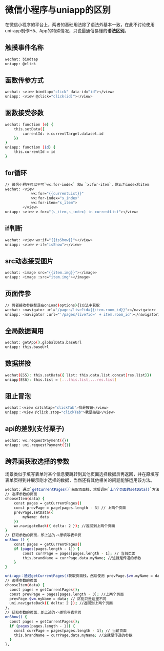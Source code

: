 # 微信小程序与uniapp的区别
在微信小程序的平台上，两者的基础用法除了语法外基本一致，在此不讨论使用uni-app制作H5、App的特殊情况，只说最通俗易懂的**语法区别**。

## 触摸事件名称
``` bash
wechat: bindtap
uniapp: @click
```

## 函数传参方式
```bash
wechat: <view bindtap="click" data-id="id"></view>
uniapp: <view @click="click(id)"></view>
```

## 函数接受参数
```bash
wechat: function (e) {
    this.setData({
        currentId: e.currentTarget.dataset.id
    })
}
uniapp: function (id) {
    this.currentId = id
}
```

## for循环 
```bash
// 微信小程序可以不写`wx:for-index` 和w `x:for-item`，默认为index和item
wechat: <view 
            wx:for="{{currentList}}" 
            wx:for-index="s_index" 
            wx:for-item="s_item">
        </view>
uniapp: <view v-for="(s_item,s_index) in currentList"></view>
```

## if判断
```bash
wechat: <view wx:if="{{isShow}}"></view>
uniapp: <view v-if="isShow"></view>
```

## src动态接受图片
```bash
wechat: <image src="{{item.img}}"></image>
uniapp: <image :src="item.img"></image>
```

## 页面传参
```bash
// 两者接收参数都是在onLoad(options){}方法中获取
wechat: <navigator url="/pages/live?id={{item.room_id}}"></navigator>
uniapp: <navigator :url="'/pages/live?id=' + item.room_id"></navigator>
```

## 全局数据调用
```bash
wechat: getApp().globalData.baseUrl
uniapp: this.baseUrl
```

## 数据拼接
```bash
wechat(ES5): this.setData({ list: this.data.list.concat(res.list)})
uniapp(ES6): this.list = [...this.list,...res.list]
```

## 阻止冒泡
```bash
wechat：<view catchtap="clickTab">我是按钮</view>
uniapp：<view @click.stop="clickTab">我是按钮</view>
```

## api的差别(支付栗子)
```bash
wechat: wx.requestPayment({})
uniapp: uni.requestPayment({})
```

## 跨界面获取选择的参数
场景类似于填写表单时某个信息要跳转到其他页面选择数据后再返回，并在原填写表单页得到并展示刚才选择的数据，当然还有其他相关的问题能够运用该方法。
```bash
wechat: 通过`getCurrentPages()`获取页面栈，然后调用`上n个页面的setData()`方法，把数据存到上n个页面中。
// 选择参数的页面
chooseItem(data) {
    const pages = getCurrentPages()
    const prevPage = page[pages.length - 3] // 上两个页面
    prevPage.setData({
        myName: data
    })
    wx.navigateBack({ delta: 2 }); //返回到上两个页面
}
// 获取参数的页面，即上述的->原填写表单页
onShow () {
    const pages = getCurrentPages()
    if (pages[pages.length - 1]) {
        const currPage = pages[pages.length - 1]; // 当前页面
        this.brandName = currPage.data.myName; //这就是传递的参数
    }
}

uni-app：通过getCurrentPages()获取页面栈，然后使用 prevPage.$vm.myName = data，把数据存到上n个页面中。
// 选择参数的页面
chooseItem(data) {
  const pages = getCurrentPages();
  const prevPage = pages[pages.length - 3]; //上两个页面
  prevPage.$vm.myName = data; // 区别只是这里不同
  uni.navigateBack({ delta: 2 }); //返回到上两个页面
},
// 获取参数的页面，即上述的->原填写表单页
onShow() {
  const pages = getCurrentPages();
  if (pages[pages.length - 1]) {
    const currPage = pages[pages.length - 1]; // 当前页面
    this.brandName = currPage.data.myName; //这就是传递的参数
  }
},
```

